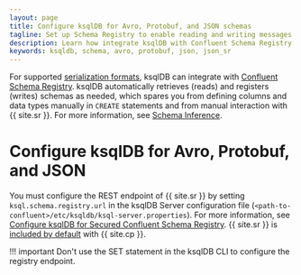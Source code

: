 ```yaml
---
layout: page
title: Configure ksqlDB for Avro, Protobuf, and JSON schemas
tagline: Set up Schema Registry to enable reading and writing messages in Avro, Protobuf, and JSON formats
description: Learn how integrate ksqlDB with Confluent Schema Registry
keywords: ksqldb, schema, avro, protobuf, json, json_sr
---
```


For supported [serialization formats](/reference/serialization),
ksqlDB can integrate with [Confluent Schema Registry](https://docs.confluent.io/current/schema-registry/index.html).
ksqlDB automatically retrieves (reads) and registers (writes) schemas as needed,
which spares you from defining columns and data types  manually in `CREATE`
statements and from manual interaction with {{ site.sr }}. For more information,
see [Schema Inference](/operate-and-deploy/schema-registry-integration/#schema-inference).

Configure ksqlDB for Avro, Protobuf, and JSON
=============================================

You must configure the REST endpoint of {{ site.sr }} by setting
`ksql.schema.registry.url` in the ksqlDB Server configuration file
(`<path-to-confluent>/etc/ksqldb/ksql-server.properties`). For more
information, see [Configure ksqlDB for Secured Confluent Schema Registry](/operate-and-deploy/installation/server-config/security/#configure-ksqldb-for-secured-confluent-schema-registry).
{{ site.sr }} is [included by default](https://docs.confluent.io/current/quickstart/index.html) with
{{ site.cp }}.

!!! important
      Don't use the SET statement in the ksqlDB CLI to configure the registry
      endpoint.
